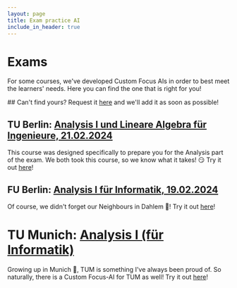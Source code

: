 ```yaml
---
layout: page
title: Exam practice AI
include_in_header: true
---
```


# Exams
For some courses, we've developed Custom Focus AIs in order to best meet the learners' needs. Here you can find the one that is right for you!

## Can't find yours?
Request it [here](https://forms.gle/Lt5qTWv1cWdAdk2n7) and we'll add it as soon as possible!

## TU Berlin: [Analysis I und Lineare Algebra für Ingenieure, 21.02.2024](https://app.sophiaedulabs.com/focusai/ana-tub)
This course was designed specifically to prepare you for the Analysis part of the exam. We both took this course, so we know what it takes! 😏
Try it out [here](https://app.sophiaedulabs.com/focusai/ana-tub)!

## FU Berlin: [Analysis I für Informatik, 19.02.2024](https://app.sophiaedulabs.com/focusai/ana-fub)
Of course, we didn't forget our Neighbours in Dahlem 🧸!
Try it out [here](https://app.sophiaedulabs.com/focusai/ana-fub)!

# TU Munich: [Analysis I (für Informatik)](https://app.sophiaedulabs.com/focusai/ana-tum)
Growing up in Munich 🥨, TUM is something I've always been proud of. So naturally, there is a Custom Focus-AI for TUM as well!
Try it out [here](https://app.sophiaedulabs.com/focusai/ana-tum)! 

 <!-- ### LMU Munich: [Analysis I (für Informatik und Statistik)](https://app.sophiaedulabs.com/focusai/ana-general)
And of course, LMU with its campus in the heart of the city also gets a Custom Focus-AI! 🍻
Try it out [here](https://app.sophiaedulabs.com/focusai/ana-tub)! -->


<!-- ## ETH Zurich: [Analysis I (fürs Informatik)](https://app.sophiaedulabs.com/focusai/ana-general)
We're currently based in Switzerland 🇨🇭 and enjoying the ETH ecosystem, so we had to make a custom course for ETH!
Try it out [here](https://app.sophiaedulabs.com/focusai/ana-tub)! -->


<br>